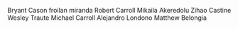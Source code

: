 Bryant Cason
froilan miranda
Robert Carroll
Mikaila Akeredolu
Zihao Castine
Wesley Traute
Michael Carroll
Alejandro Londono
Matthew Belongia

